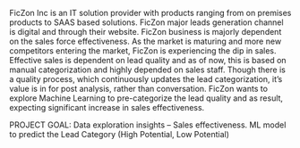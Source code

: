FicZon Inc is an IT solution provider with products ranging from on premises products to SAAS based solutions. FicZon major leads generation channel is digital and through their website. FicZon business is majorly dependent on the sales force effectiveness. As the market is maturing and more new competitors entering the market, FicZon is experiencing the dip in sales. Effective sales is dependent on lead quality and as of now, this is based on manual categorization and highly depended on sales staff. Though there is a quality process, which continuously updates the lead categorization, it’s value is in for post analysis, rather than conversation. FicZon wants to explore Machine Learning to pre-categorize the lead quality and as result, expecting significant increase in sales effectiveness.

PROJECT GOAL:
Data exploration insights – Sales effectiveness.
ML model to predict the Lead Category (High Potential, Low Potential)
